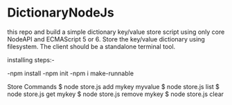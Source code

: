 # DictionaryNodeJs

this repo and build a simple dictionary key/value store script using only core NodeAPI and ECMAScript 5 or 6.
Store the key/value dictionary using filesystem.
The client should be a standalone terminal tool.

installing steps:-

-npm install
-npm init 
-npm i make-runnable


Store Commands
$ node store.js add mykey myvalue
$ node store.js list
$ node store.js get mykey
$ node store.js remove mykey
$ node store.js clear
